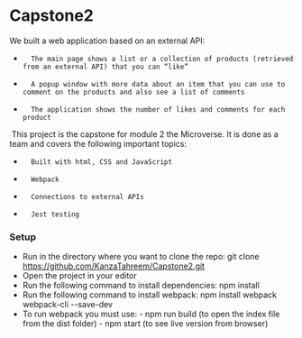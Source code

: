 # Capstone2
 
We built a web application based on an external API:
-   	The main page shows a list or a collection of products (retrieved from an ­external API) that you can “like”
-   	A popup window with more data about an item that you can use to comment on the products and also see a list of comments
-   	The application shows the number of likes and comments for each product
­
This project is the capstone for module 2 the Microverse. It is done as a team and covers the following important topics:
 
-       Built with html, CSS and JavaScript
-   	Webpack
-   	Connections to external APIs
-       Jest testing
### Setup
 
- Run in the directory where you want to clone the repo: git clone https://github.com/KanzaTahreem/Capstone2.git
- Open the project in your editor
- Run the following command to install dependencies: npm install
- Run the following command to install webpack: npm install webpack webpack-cli --save-dev
- To run webpack you must use:
        	- npm run build (to open the index file from the dist folder)
        	- npm start (to see live version from browser)
